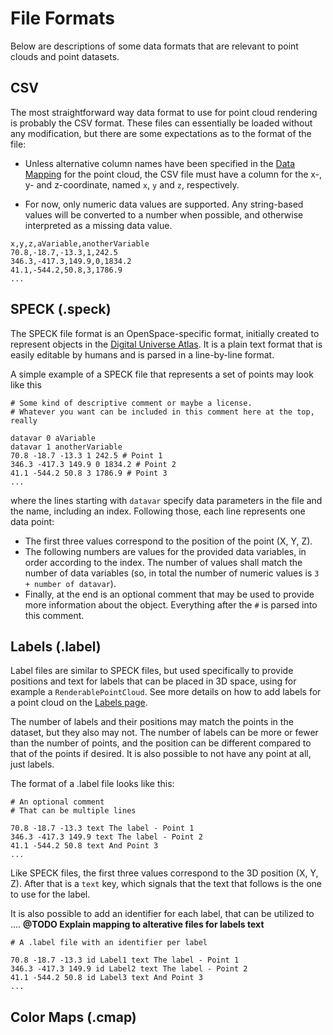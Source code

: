 # File Formats

Below are descriptions of some data formats that are relevant to point clouds and point datasets.

## CSV
The most straightforward way data format to use for point cloud rendering is probably the CSV format. These files can essentially be loaded without any modification, but there are some expectations as to the format of the file:

- Unless alternative column names have been specified in the [Data Mapping](./point-data.md#data-mapping) for the point cloud, the CSV file must have a column for the x-, y- and z-coordinate, named `x`, `y` and `z`, respectively.

- For now, only numeric data values are supported. Any string-based values will be converted to a number when possible, and otherwise interpreted as a missing data value.

```
x,y,z,aVariable,anotherVariable
70.8,-18.7,-13.3,1,242.5
346.3,-417.3,149.9,0,1834.2
41.1,-544.2,50.8,3,1786.9
...
```

## SPECK (.speck)
The SPECK file format is an OpenSpace-specific format, initially created to represent objects in the [Digital Universe Atlas](https://www.amnh.org/research/hayden-planetarium/digital-universe). It is a plain text format that is easily editable by humans and is parsed in a line-by-line format.

A simple example of a SPECK file that represents a set of points may look like this
```
# Some kind of descriptive comment or maybe a license.
# Whatever you want can be included in this comment here at the top, really

datavar 0 aVariable
datavar 1 anotherVariable
70.8 -18.7 -13.3 1 242.5 # Point 1
346.3 -417.3 149.9 0 1834.2 # Point 2
41.1 -544.2 50.8 3 1786.9 # Point 3
...
```
where the lines starting with `datavar` specify data parameters in the file and the name, including an index. Following those, each line represents one data point:
- The first three values correspond to the position of the point (X, Y, Z).
- The following numbers are values for the provided data variables, in order according to the index. The number of values shall match the number of data variables (so, in total the number of numeric values is `3 + number of datavar`).
- Finally, at the end is an optional comment that may be used to provide more information about the object. Everything after the `#` is parsed into this comment.

## Labels (.label)
Label files are similar to SPECK files, but used specifically to provide positions and text for labels that can be placed in 3D space, using for example a `RenderablePointCloud`. See more details on how to add labels for a point cloud on the [Labels page](./labels.md).

The number of labels and their positions may match the points in the dataset, but they also may not. The number of labels can be more or fewer than the number of points, and the position can be different compared to that of the points if desired. It is also possible to not have any point at all, just labels.

The format of a .label file looks like this:
```
# An optional comment
# That can be multiple lines

70.8 -18.7 -13.3 text The label - Point 1
346.3 -417.3 149.9 text The label - Point 2
41.1 -544.2 50.8 text And Point 3
...
```

Like SPECK files, the first three values correspond to the 3D position (X, Y, Z). After that is a `text` key, which signals that the text that follows is the one to use for the label.

It is also possible to add an identifier for each label, that can be utilized to .... **@TODO Explain mapping to alterative files for labels text**
```
# A .label file with an identifier per label

70.8 -18.7 -13.3 id Label1 text The label - Point 1
346.3 -417.3 149.9 id Label2 text The label - Point 2
41.1 -544.2 50.8 id Label3 text And Point 3
...
```

## Color Maps (.cmap)